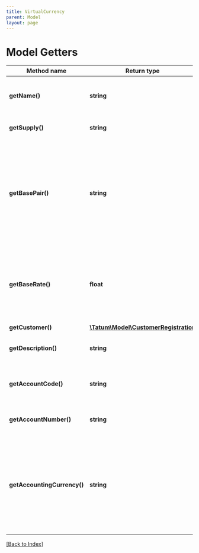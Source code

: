 ```yaml
---
title: VirtualCurrency
parent: Model
layout: page
---
```


# Model Getters

Method name | Return type | Description | Notes
------------ | ------------- | ------------- | -------------
**getName()** | **string** | Virtual currency name. Must be prefixed with 'VC_'. |
**getSupply()** | **string** | Supply of virtual currency. |
**getBasePair()** | **string** | Base pair for virtual currency. Transaction value will be calculated according to this base pair. e.g. 1 VC_VIRTUAL is equal to 1 BTC, if basePair is set to BTC. |
**getBaseRate()** | **float** | Exchange rate of the base pair. Each unit of the created curency will represent value of baseRate*1 basePair. | [optional] [default to 1]
**getCustomer()** | [**\Tatum\Model\CustomerRegistration**](CustomerRegistration.md) |  | [optional]
**getDescription()** | **string** | Used as a description within Tatum system. | [optional]
**getAccountCode()** | **string** | For bookkeeping to distinct account purpose. | [optional]
**getAccountNumber()** | **string** | Account number from external system. | [optional]
**getAccountingCurrency()** | **string** | All transaction will be billed in this currency for created account associated with this currency. If not set, EUR is used. ISO-4217 | [optional]

[[Back to Index]](../index.md)
